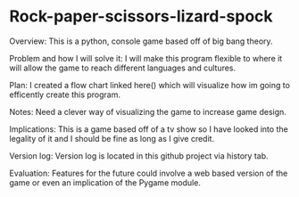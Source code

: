 # Rock-paper-scissors-lizard-spock

Overview:
This is a python, console game based off of big bang theory.

Problem and how I will solve it:
I will make this program flexible to where it will allow the game to reach different languages and cultures.

Plan:
I created a flow chart linked here() which will visualize how im going to efficently create this program.

Notes:
Need a clever way of visualizing the game to increase game design.

Implications:
This is a game based off of a tv show so I have looked into the legality of it and I should be fine as long as I give credit.

Version log:
Version log is located in this github project via history tab.

Evaluation:
Features for the future could involve a web based version of the game or even an implication of the Pygame module.

